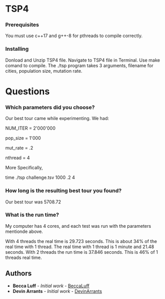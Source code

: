 # TSP4

### Prerequisites

You must use c++17 and g++-8 for pthreads to compile correctly.


### Installing

Donload and Unzip TSP4 file. Navigate to TSP4 file in Terminal. Use make comand to compile.
The ./tsp program takes 3 arguments, filename for cities, population size, mutation rate.

# Questions 
### Which parameters did you choose? 
Our best tour came while experimenting. We had:

NUM_ITER = 2'000'000

pop_size = 1'000

mut_rate = .2 

nthread  = 4

More Specifically,

time ./tsp challenge.tsv 1000 .2 4

### How long is the resulting best tour you found?
Our best tour was  5708.72

### What is the run time? 
My computer has 4 cores, and each test was run with the parameters mentionde above.

With 4 threads the real time is 29.723 seconds. This is about 34% of the real time with 1 thread. The real time with 1 thread is 1 minute and 21.48 seconds. With 2 threads the run time is 37.846 seconds. This is 46% of 1 threads real time.

## Authors

* **Becca Luff** - *Initial work* - [BeccaLuff](https://github.com/BeccaLuff)
* **Devin Arrants** - *Initial work* - [DevinArrants](https://github.com/DevinArrants)

